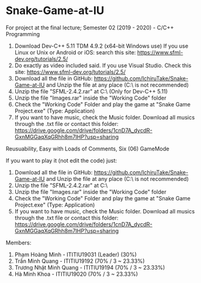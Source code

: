 # Snake-Game-at-IU
For project at the final lecture; Semester 02 (2019 - 2020) - C/C++ Programming 

1) Download Dev-C++ 5.11 TDM 4.9.2 (x64-bit Windows use)
If you use Linux or Unix or Android or iOS: search this site: https://www.sfml-dev.org/tutorials/2.5/
2) Do exactly as video included said. If you use Visual Studio. Check this site: https://www.sfml-dev.org/tutorials/2.5/
3) Download all the file in GitHub: https://github.com/IchiruTake/Snake-Game-at-IU and Unzip the file at any place (C:\ is not recommended)
4) Unzip the file "SFML-2.4.2.rar" at C:\ (Only for Dev-C++ 5.11)
5) Unzip the file "Images.rar" inside the "Working Code" folder
6) Check the "Working Code" Folder and play the game at "Snake Game Project.exe" (Type: Application) 
7) If you want to have music, check the Music folder. Download all musics through the .txt file or contact this folder: https://drive.google.com/drive/folders/1cnD7A_dycdR-GxnMGGaqXqGRhh8m7lHP?usp=sharing

Reusuability, Easy with Loads of Comments, Six (06) GameMode

If you want to play it (not edit the code) just:
1) Download all the file in GitHub: https://github.com/IchiruTake/Snake-Game-at-IU and Unzip the file at any place (C:\ is not recommended)
2) Unzip the file "SFML-2.4.2.rar" at C:\ 
3) Unzip the file "Images.rar" inside the "Working Code" folder
4) Check the "Working Code" Folder and play the game at "Snake Game Project.exe" (Type: Application) 
5) If you want to have music, check the Music folder. Download all musics through the .txt file or contact this folder: https://drive.google.com/drive/folders/1cnD7A_dycdR-GxnMGGaqXqGRhh8m7lHP?usp=sharing

Members:
1.	Phạm Hoàng Minh - ITITIU19031 (Leader) (30%)
2.	Trần Minh Quang - ITITIU19192 (70% / 3 ~ 23.33%)
3.	Trương Nhật Minh Quang - ITITIU19194 (70% / 3 ~ 23.33%)
4.	Hà Minh Khoa - ITITIU19020 (70% / 3 ~ 23.33%)
